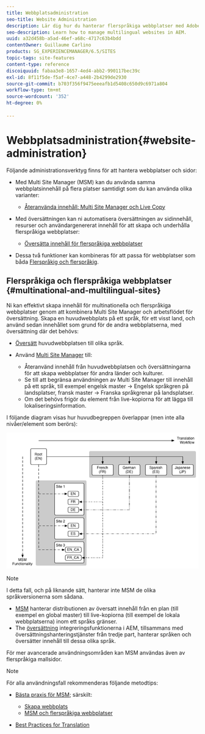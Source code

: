 ```yaml
---
title: Webbplatsadministration
seo-title: Website Administration
description: Lär dig hur du hanterar flerspråkiga webbplatser med Adobe Experience Manager.
seo-description: Learn how to manage multilingual websites in AEM.
uuid: a32d458b-a5ad-46ef-a68c-4717c63b4bdd
contentOwner: Guillaume Carlino
products: SG_EXPERIENCEMANAGER/6.5/SITES
topic-tags: site-features
content-type: reference
discoiquuid: fabaa3e8-1657-4ed4-abb2-990117bec39c
exl-id: 8f11f5de-f5af-4ce7-a448-2b4299de2930
source-git-commit: b703f356f9475eeeafb1d5408c650d9c6971a804
workflow-type: tm+mt
source-wordcount: '352'
ht-degree: 0%

---
```


# Webbplatsadministration{#website-administration}

Följande administrationsverktyg finns för att hantera webbplatser och sidor:

* Med Multi Site Manager (MSM) kan du använda samma webbplatsinnehåll på flera platser samtidigt som du kan använda olika varianter:

   * [Återanvända innehåll: Multi Site Manager och Live Copy](/help/sites-administering/msm.md)

* Med översättningen kan ni automatisera översättningen av sidinnehåll, resurser och användargenererat innehåll för att skapa och underhålla flerspråkiga webbplatser:

   * [Översätta innehåll för flerspråkiga webbplatser](/help/sites-administering/translation.md)

* Dessa två funktioner kan kombineras för att passa för webbplatser som båda [Flerspråkig och flerspråkig](#multinational-and-multilingual-sites).

## Flerspråkiga och flerspråkiga webbplatser {#multinational-and-multilingual-sites}

Ni kan effektivt skapa innehåll för multinationella och flerspråkiga webbplatser genom att kombinera Multi Site Manager och arbetsflödet för översättning. Skapa en huvudwebbplats på ett språk, för ett visst land, och använd sedan innehållet som grund för de andra webbplatserna, med översättning där det behövs:

* [Översätt](/help/sites-administering/translation.md) huvudwebbplatsen till olika språk.

* Använd [Multi Site Manager](/help/sites-administering/msm.md) till:

   * Återanvänd innehåll från huvudwebbplatsen och översättningarna för att skapa webbplatser för andra länder och kulturer.
   * Se till att begränsa användningen av Multi Site Manager till innehåll på ett språk, till exempel engelsk master -> Engelsk språkgren på landsplatser, fransk master -> Franska språkgrenar på landsplatser.
   * Om det behövs frigör du element från live-kopiorna för att lägga till lokaliseringsinformation.

I följande diagram visas hur huvudbegreppen överlappar (men inte alla nivåer/element som berörs):

![Diagram som visar huvudbegreppen MSM och översättning](assets/chlimage_1-71a.png)

>[!NOTE]
>
>I detta fall, och på liknande sätt, hanterar inte MSM de olika språkversionerna som sådana.
>
>* [MSM](/help/sites-administering/msm.md) hanterar distributionen av översatt innehåll från en plan (till exempel en global master) till live-kopiorna (till exempel de lokala webbplatserna) inom ett språks gränser.
>* The [översättning](/help/sites-administering/translation.md) integreringsfunktionerna i AEM, tillsammans med översättningshanteringstjänster från tredje part, hanterar språken och översätter innehåll till dessa olika språk.
>
>För mer avancerade användningsområden kan MSM användas även av flerspråkiga mallsidor.

>[!NOTE]
>
>För alla användningsfall rekommenderas följande metodtips:
>
>* [Bästa praxis för MSM](/help/sites-administering/msm-best-practices.md); särskilt:
>
>   * [Skapa webbplats](/help/sites-administering/msm-best-practices.md#create-site)
>   * [MSM och flerspråkiga webbplatser](/help/sites-administering/msm-best-practices.md#msm-and-multilingual-websites)
>
>* [Best Practices for Translation](/help/sites-administering/tc-bp.md)
